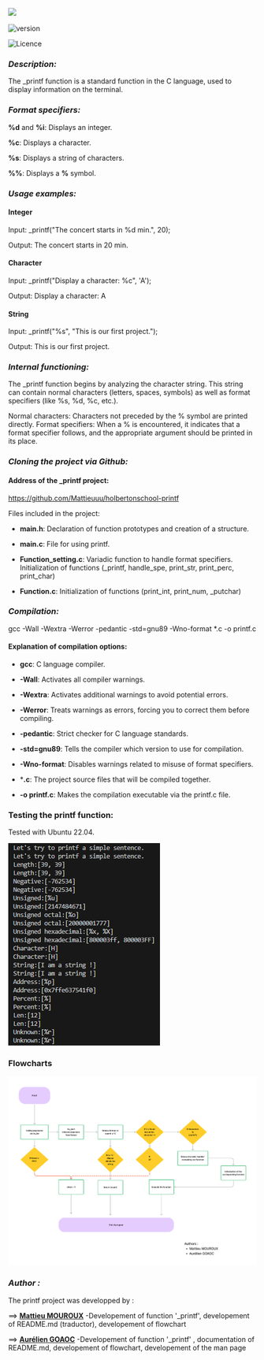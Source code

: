 ![](https://www.commentcoder.com/static/bd7bd17f9fccb49b563e643f73bc87b3/b17f8/c-printf.jpg)


![version](https://img.shields.io/badge/version-1.9.0-blue)

![Licence](https://img.shields.io/badge/licence-MA-green)


### *Description:* 
The _printf function is a standard function in the C language, used to display information on the terminal.


### *Format specifiers:*

**%d** and **%i**: Displays an integer.

**%c**: Displays a character.

**%s**: Displays a string of characters.

**%%**: Displays a **%** symbol. 


### *Usage examples:*  
#### Integer

Input: _printf("The concert starts in %d min.", 20);

Output: The concert starts in 20 min.

#### Character

Input: _printf("Display a character: %c", 'A');

Output: Display a character: A

#### String

Input: _printf("%s", "This is our first project.");

Output: This is our first project.


### *Internal functioning:*

The _printf function begins by analyzing the character string. This string can contain normal characters (letters, spaces, symbols) as well as format specifiers (like %s, %d, %c, etc.).

 Normal characters: Characters not preceded by the % symbol are printed directly.
 Format specifiers: When a % is encountered, it indicates that a format specifier follows, and the appropriate argument should be printed in its place.

### *Cloning the project via Github:*
#### Address of the _printf project:
https://github.com/Mattieuuu/holbertonschool-printf

Files included in the project:
- **main.h**: Declaration of function prototypes and creation of a structure.

- **main.c**: File for using printf.

- **Function_setting.c**: Variadic function to handle format specifiers. Initialization of functions (_printf, handle_spe, print_str, print_perc, print_char)

- **Function.c**: Initialization of functions (print_int, print_num, _putchar)

### *Compilation:*

gcc -Wall -Wextra -Werror -pedantic -std=gnu89 -Wno-format *.c -o printf.c

#### Explanation of compilation options:
- **gcc**: C language compiler.

- **-Wall**: Activates all compiler warnings.

- **-Wextra**: Activates additional warnings to avoid potential errors.

- **-Werror**: Treats warnings as errors, forcing you to correct them before compiling.

- **-pedantic**: Strict checker for C language standards.

- **-std=gnu89**: Tells the compiler which version to use for compilation.

- **-Wno-format**: Disables warnings related to misuse of format specifiers.

- ***.c**: The project source files that will be compiled together.

- **-o printf.c**: Makes the compilation executable via the printf.c file.


### Testing the printf function:
Tested with Ubuntu 22.04.

![Mon Image](./image.png)



### Flowcharts

![Flowcharts](./flowcharts.png)

### *Author :*

The printf project was developped by :

==> **[Mattieu MOUROUX](https://github.com/Mattieuuu)** -Developement of function '_printf', developement of README.md (traductor), developement of flowchart


==> **[Aurélien GOAOC](https://github.com/Aurelien292)** -Developement of function '_printf' , documentation of README.md, developement of flowchart, developement of the man page

